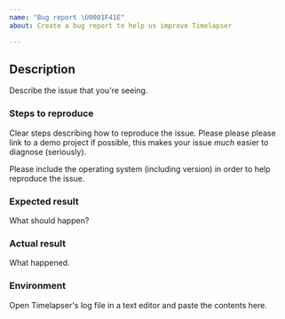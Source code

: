 ```yaml
---
name: "Bug report \U0001F41E"
about: Create a bug report to help us improve Timelapser

---
```


## Description

Describe the issue that you're seeing.

### Steps to reproduce

Clear steps describing how to reproduce the issue. Please please please link to a demo project if possible, this makes your issue _much_ easier to diagnose (seriously).

Please include the operating system (including version) in order to help reproduce the issue.

### Expected result

What should happen?

### Actual result

What happened.

### Environment

Open Timelapser's log file in a text editor and paste the contents here.
